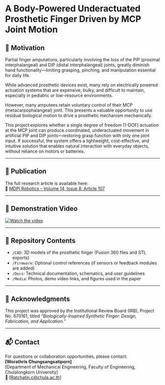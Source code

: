 # A Body-Powered Underactuated Prosthetic Finger Driven by MCP Joint Motion

## 🧠 Motivation

Partial finger amputations, particularly involving the loss of the PIP (proximal interphalangeal) and DIP (distal interphalangeal) joints, greatly diminish hand functionality—limiting grasping, pinching, and manipulation essential for daily life. 

While advanced prosthetic devices exist, many rely on electrically powered actuation systems that are expensive, bulky, and difficult to maintain, especially in pediatric or low-resource environments.

However, many amputees retain voluntary control of their MCP (metacarpophalangeal) joint. This presents a valuable opportunity to use residual biological motion to drive a prosthetic mechanism mechanically.

This project explores whether a single degree of freedom (1-DOF) actuation at the MCP joint can produce coordinated, underactuated movement in artificial PIP and DIP joints—restoring grasp function with only one joint input. If successful, the system offers a lightweight, cost-effective, and intuitive solution that enables natural interaction with everyday objects, without reliance on motors or batteries.

---

## 📄 Publication

The full research article is available here:  
🔗 [MDPI Robotics – Volume 14, Issue 8, Article 107](https://www.mdpi.com/2218-6581/14/8/107)

---

## 📸 Demonstration Video

[![Watch the video](https://img.youtube.com/vi/6tovplAdyMk/hqdefault.jpg)](https://www.youtube.com/watch?v=6tovplAdyMk)

---

## 📁 Repository Contents

- `/CAD`: 3D models of the prosthetic finger (Fusion 360 files and STL exports)  
- `/Firmware`: Optional control references (if sensors or feedback modules are added)  
- `/Docs`: Technical documentation, schematics, and user guidelines  
- `/Media`: Photos, demo video links, and figures used in the paper  

---

## 🤝 Acknowledgments

This project was approved by the Institutional Review Board (IRB), Project No. 670161, titled *“Biologically-Inspired Synthetic Finger: Design, Fabrication, and Application.”*

---

## 📬 Contact

For questions or collaboration opportunities, please contact:  
**[Worathris Chungsangsatiporn]**  
[Department of Mechanical Engineering, Faculty of Engineering, Chulalongkorn University]  
📧 [Ratchatin.c@chula.ac.th]  

